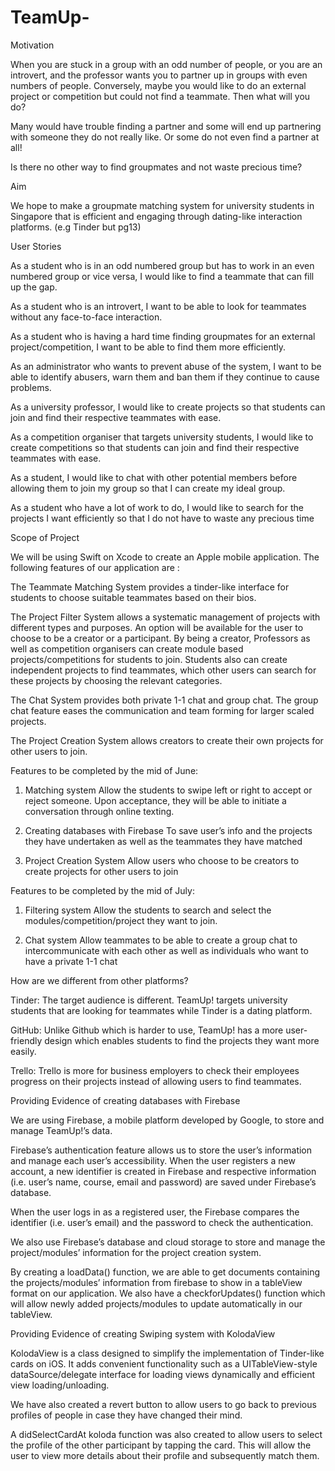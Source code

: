 # TeamUp-

Motivation 

When you are stuck in a group with an odd number of people, or you are an introvert, and the professor wants you to partner up in groups with even numbers of people. Conversely, maybe you would like to do an external project or competition but could not find a teammate. Then what will you do?

Many would have trouble finding a partner and some will end up partnering with someone they do not really like. Or some do not even find a partner at all!

Is there no other way to find groupmates and not waste precious time?


Aim 

We hope to make a groupmate matching system for university students in Singapore that is efficient and engaging through dating-like interaction platforms. (e.g Tinder but pg13) 





User Stories

As a student who is in an odd numbered group but has to work in an even numbered group or vice versa, I would like to find a teammate that can fill up the gap. 

As a student who is an introvert, I want to be able to look for teammates without any face-to-face interaction.

As a student who is having a hard time finding groupmates for an external project/competition, I want to be able to find them more efficiently.

As an administrator who wants to prevent abuse of the system, I want to be able to identify abusers, warn them and ban them if they continue to cause problems.

As a university professor, I would like to create projects so that students can join and find their respective teammates with ease.

As a competition organiser that targets university students, I would like to create competitions so that students can join and find their respective teammates with ease.

As a student, I would like to chat with other potential members before allowing them to join my group so that I can create my ideal group.

As a student who have a lot of work to do, I would like to search for the projects I want efficiently so that I do not have to waste any precious time



Scope of Project

We will be using Swift on Xcode to create an Apple mobile application. The following features of our application are :

The Teammate Matching System provides a tinder-like interface for students to choose suitable teammates based on their bios.

The Project Filter System allows a systematic management of projects with different types and purposes. An option will be available for the user to choose to be a creator or a participant. By being a creator, Professors as well as competition organisers can create module based projects/competitions for students to join. Students also can create independent projects to find teammates, which other users can search for these projects by choosing the relevant categories.

The Chat System provides both private 1-1 chat and group chat. The group chat feature eases the communication and team forming for larger scaled projects.

The Project Creation System allows creators to create their own projects for other users to join.

Features to be completed by the mid of June: 

1. Matching system
Allow the students to swipe left or right to accept or reject someone. Upon acceptance, they will be able to initiate a conversation through online texting.

2. Creating databases with Firebase 
To save user’s info and the projects they have undertaken as well as the teammates they have matched

3. Project Creation System
Allow users who choose to be creators to create projects for other users to join

Features to be completed by the mid of July: 

1. Filtering system
Allow the students to search and select the modules/competition/project they want to join.

2. Chat system
Allow teammates to be able to create a group chat to intercommunicate with each other as well as individuals who want to have a private 1-1 chat



How are we different from other platforms?

Tinder: The target audience is different. TeamUp! targets university students that are looking for teammates while Tinder is a dating platform. 

GitHub: Unlike Github which is harder to use, TeamUp! has a more user-friendly design which enables students to find the projects they want more easily.

Trello: Trello is more for business employers to check their employees progress on their projects instead of allowing users to find teammates.




Providing Evidence of creating databases with Firebase

We are using Firebase, a mobile platform developed by Google, to store and manage TeamUp!’s data. 

Firebase’s authentication feature allows us to store the user’s information and manage each user’s accessibility. When the user registers a new account, a new identifier is created in Firebase and respective information (i.e. user’s name, course, email and password) are saved under Firebase’s database. 

When the user logs in as a registered user, the Firebase compares the identifier (i.e. user’s email) and the password to check the authentication.

We also use Firebase’s database and cloud storage to store and manage the project/modules’ information for the project creation system. 

By creating a loadData() function, we are able to get documents containing the projects/modules’ information from firebase to show in a tableView format on our application. We also have a checkforUpdates() function which will allow newly added projects/modules to update automatically in our tableView.



Providing Evidence of creating Swiping system with KolodaView

KolodaView is a class designed to simplify the implementation of Tinder-like cards on iOS. It adds convenient functionality such as a UITableView-style dataSource/delegate interface for loading views dynamically and efficient view loading/unloading.

We have also created a revert button to allow users to go back to previous profiles of people in case they have changed their mind. 

A didSelectCardAt koloda function was also created to allow users to select the profile of the other participant by tapping the card. This will allow the user to view more details about their profile and subsequently match them.














